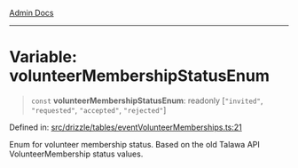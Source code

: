 [Admin Docs](/)

***

# Variable: volunteerMembershipStatusEnum

> `const` **volunteerMembershipStatusEnum**: readonly \[`"invited"`, `"requested"`, `"accepted"`, `"rejected"`\]

Defined in: [src/drizzle/tables/eventVolunteerMemberships.ts:21](https://github.com/Sourya07/talawa-api/blob/2dc82649c98e5346c00cdf926fe1d0bc13ec1544/src/drizzle/tables/eventVolunteerMemberships.ts#L21)

Enum for volunteer membership status.
Based on the old Talawa API VolunteerMembership status values.
